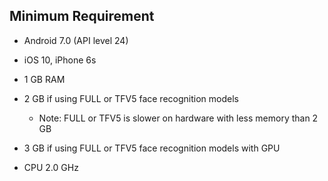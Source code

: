 ## Minimum Requirement

- Android 7.0 (API level 24)
- iOS 10, iPhone 6s

- 1 GB RAM
- 2 GB if using FULL or TFV5 face recognition models
  - Note: FULL or TFV5 is slower on hardware with less memory than 2 GB
- 3 GB if using FULL or TFV5 face recognition models with GPU

- CPU 2.0 GHz
